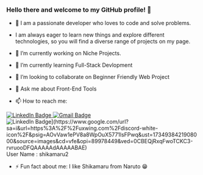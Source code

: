 ### Hello there and welcome to my GitHub profile! 👋

<!--
**Chirag2307/Chirag2307** is a ✨ _special_ ✨ repository because its `README.md` (this file) appears on your GitHub profile.

Here are some ideas to get you started:-->
- 🚀 I am a passionate developer who loves to code and solve problems.
-    I am always eager to learn new things and explore different technologies, so you will find a diverse range of projects on my page.

- 🔭 I’m currently working on Niche Projects.

- 🌱 I’m currently learning Full-Stack Devlopment

- 👯 I’m looking to collaborate on Beginner Friendly Web Project

- 💬 Ask me about Front-End Tools

- 📫 How to reach me:
<div id="badges">
  <a href="https://www.linkedin.com/in/chiragsharma23/">
    <img src="https://img.shields.io/badge/LinkedIn-blue?style=for-the-badge&logo=linkedin&logoColor=white" alt="LinkedIn Badge"/>
  </a>
<a href="chirag23072000@gmail.com">
    <img src="https://img.shields.io/badge/Gmail-D14836?style=for-the-badge&logo=gmail&logoColor=white" alt="Gmail Badge"/>
  </a>
  <span href="https://www.linkedin.com/in/chiragsharma23/">
    <img src="[https://img.shields.io/badge/LinkedIn-blue?style=for-the-badge&logo=linkedin&logoColor=white" alt="LinkedIn Badge](https://www.google.com/url?sa=i&url=https%3A%2F%2Fuxwing.com%2Fdiscord-white-icon%2F&psig=AOvVaw1ePV8a8WpOuX5771lsFPwq&ust=1734938421908000&source=images&cd=vfe&opi=89978449&ved=0CBEQjRxqFwoTCKC3-rvruooDFQAAAAAdAAAAABAE)"/>User Name : shikamaru2
  </span>


- ⚡ Fun fact about me: I like Shikamaru from Naruto 😁



